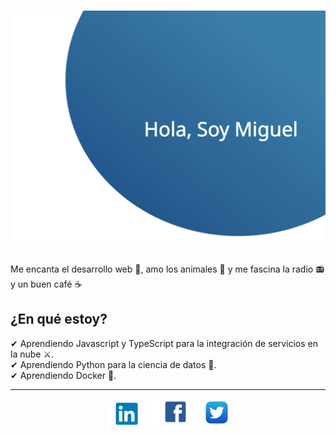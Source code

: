 ![alt text](./images/top.svg)
===
Me encanta el desarrollo web 🚀, amo los animales 🐶 y me fascina la radio 📻 y un buen café ☕

## ¿En qué estoy?
✔ Aprendiendo Javascript y TypeScript para la integración de servicios en la nube ⚔.<br/>
✔ Aprendiendo Python para la ciencia de datos 🧪.<br/>
✔ Aprendiendo Docker 🐳.<br/>

---

<p align="center">
	<a href="https://www.linkedin.com/in/miguelarenascol/"><img src="images/in.png" alt="LinkedIn" width="64px"/></a>
	<a href="https://www.facebook.com/miguel.arenas.528"><img src="images/fb.png" alt="Facebook" width="84px"/></a>
	<a href="https://twitter.com/MiguelArenasCol"><img src="images/tw.png" alt="Twitter" width="40px"/></a>
</p>
